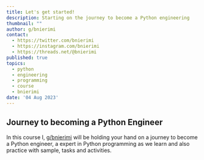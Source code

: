 ```yaml
---
title: Let's get started!
description: Starting on the journey to become a Python engineering
thumbnail: ""
author: g/bnierimi
contact:
  - https://twitter.com/bnierimi
  - https://instagram.com/bnierimi
  - https://threads.net/@bnierimi
published: true
topics:
  - python
  - engineering
  - programming
  - course
  - bnierimi
date: '04 Aug 2023'
---
```


## Journey to becoming a Python Engineer
In this course I, [g/bnierimi](https://bnierimi.vercel.app) will be holding your hand on a journey to become a Python engineer, a expert in Python programming as we learn and also practice with sample, tasks and activities.